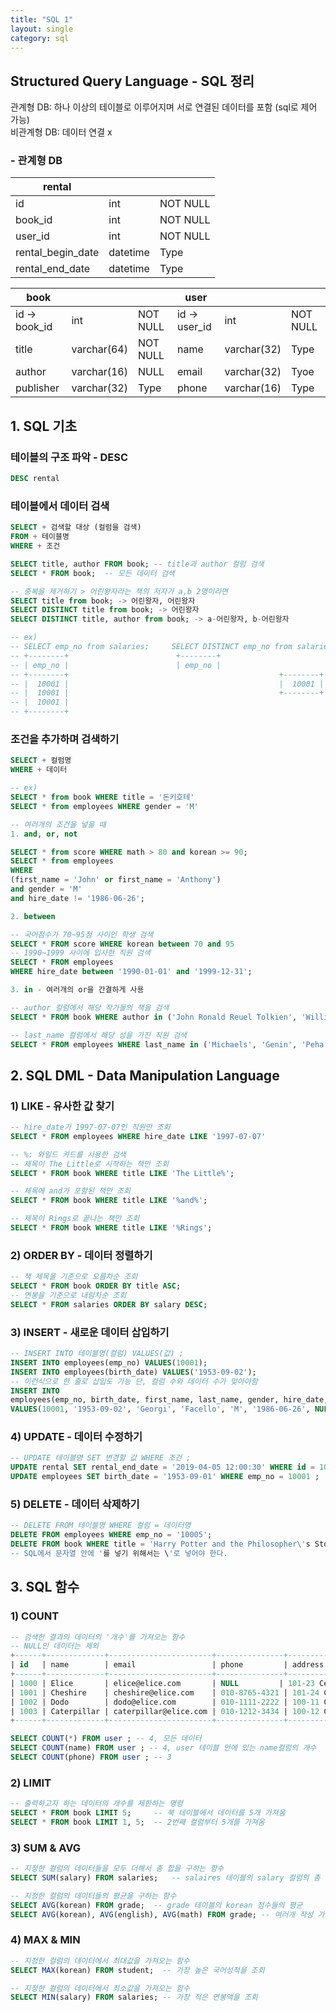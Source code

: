 ```yaml
---
title: "SQL 1"
layout: single
category: sql
---
```


## Structured Query Language - SQL 정리

관계형 DB: 하나 이상의 테이블로 이루어지며 서로 연결된 데이터를 포함 (sql로 제어 가능)  
비관계형 DB: 데이터 연결 x

### - 관계형 DB

| rental            |          |          |
| ----------------- | -------- | -------- |
| id                | int      | NOT NULL |
| book_id           | int      | NOT NULL |
| user_id           | int      | NOT NULL |
| rental_begin_date | datetime | Type     |
| rental_end_date   | datetime | Type     |

| book          |             |          | user          |             |          |
| ------------- | ----------- | -------- | ------------- | ----------- | -------- |
| id -> book_id | int         | NOT NULL | id -> user_id | int         | NOT NULL |
| title         | varchar(64) | NOT NULL | name          | varchar(32) | Type     |
| author        | varchar(16) | NULL     | email         | varchar(32) | Tyoe     |
| publisher     | varchar(32) | Type     | phone         | varchar(16) | Type     |



## 1. SQL 기초



### 테이블의 구조 파악 - DESC

```sql
DESC rental
```

### 테이블에서 데이터 검색

```sql
SELECT + 검색할 대상 (컬럼을 검색)
FROM + 테이블명
WHERE + 조건
```

```sql
SELECT title, author FROM book; -- title과 author 컬럼 검색
SELECT * FROM book;  -- 모든 데이터 검색

-- 중복을 제거하기 > 어린왕자라는 책의 저자가 a,b 2명이라면
SELECT title from book; -> 어린왕자, 어린왕자
SELECT DISTINCT title from book; -> 어린왕자
SELECT DISTINCT title, author from book; -> a-어린왕자, b-어린왕자

-- ex)
-- SELECT emp_no from salaries;     SELECT DISTINCT emp_no from salaries;
-- +--------+                        +--------+
-- | emp_no |                        | emp_no |
-- +--------+												+--------+
-- |  10001 |												|  10001 |
-- |  10001 |												+--------+
-- |  10001 |
-- +--------+
```

### 조건을 추가하며 검색하기

```sql
SELECT + 컬럼명
WHERE + 데이터

-- ex)
SELECT * from book WHERE title = '돈키호테'
SELECT * from employees WHERE gender = 'M'

-- 여러개의 조건을 넣을 때
1. and, or, not

SELECT * from score WHERE math > 80 and korean >= 90;
SELECT * from employees 
WHERE 
(first_name = 'John' or first_name = 'Anthony') 
and gender = 'M' 
and hire_date != '1986-06-26';

2. between

-- 국어점수가 70~95점 사이인 학생 검색
SELECT * FROM score WHERE korean between 70 and 95
-- 1990~1999 사이에 입사한 직원 검색
SELECT * FROM employees 
WHERE hire_date between '1990-01-01' and '1999-12-31'; 

3. in - 여러개의 or을 간결하게 사용

-- author 컬럼에서 해당 작가들의 책을 검색
SELECT * FROM book WHERE author in ('John Ronald Reuel Tolkien', 'William Shakespeare', 'Joanne Kathleen Rowling')

-- last_name 컬럼에서 해당 성을 가진 직원 검색
SELECT * FROM employees WHERE last_name in ('Michaels', 'Genin', 'Peha');
```



## 2. SQL DML - Data Manipulation Language



### 1) LIKE - 유사한 값 찾기

```sql
-- hire_date가 1997-07-07인 직원만 조회
SELECT * FROM employees WHERE hire_date LIKE '1997-07-07'

-- %: 와일드 카드를 사용한 검색
-- 제목이 The Little로 시작하는 책만 조회
SELECT * FROM book WHERE title LIKE 'The Little%';

-- 제목에 and가 포함된 책만 조회
SELECT * FROM book WHERE title LIKE '%and%';

-- 제목이 Rings로 끝나는 책만 조회
SELECT * FROM book WHERE title LIKE '%Rings';
```

### 2) ORDER BY - 데이터 정렬하기

```sql
-- 책 제목을 기준으로 오름차순 조회
SELECT * FROM book ORDER BY title ASC;
-- 연봉을 기준으로 내림차순 조회
SELECT * FROM salaries ORDER BY salary DESC;
```

### 3) INSERT - 새로운 데이터 삽입하기

```sql
-- INSERT INTO 테이블명(컬럼) VALUES(값) ;
INSERT INTO employees(emp_no) VALUES(10001);
INSERT INTO employees(birth_date) VALUES('1953-09-02');
-- 이런식으로 한 줄로 삽입도 가능 단, 컬럼 수와 데이터 수가 맞아야함
INSERT INTO
employees(emp_no, birth_date, first_name, last_name, gender, hire_date, superior_no) 
VALUES(10001, '1953-09-02', 'Georgi', 'Facello', 'M', '1986-06-26', NULL); 
```

### 4) UPDATE - 데이터 수정하기

```sql
-- UPDATE 테이블명 SET 변경할 값 WHERE 조건 ;
UPDATE rental SET rental_end_date = '2019-04-05 12:00:30' WHERE id = 1000 ;
UPDATE employees SET birth_date = '1953-09-01' WHERE emp_no = 10001 ;
```

### 5) DELETE - 데이터 삭제하기

```sql
-- DELETE FROM 테이블명 WHERE 컬럼 = 데이터명
DELETE FROM employees WHERE emp_no = '10005';
DELETE FROM book WHERE title = 'Harry Potter and the Philosopher\'s Stone';
-- SQL에서 문자열 안에 '를 넣기 위해서는 \'로 넣어야 한다.
```



## 3. SQL 함수



### 1) COUNT

```sql
-- 검색한 결과의 데이터의 '개수'를 가져오는 함수
-- NULL인 데이터는 제외
+------+-------------+-----------------------+---------------+------------------+
| id   | name        | email                 | phone         | address          |
+------+-------------+-----------------------+---------------+------------------+
| 1000 | Elice       | elice@elice.com       | NULL         | 101-23 CeileDong |
| 1001 | Cheshire    | cheshire@elice.com    | 010-8765-4321 | 101-24 CeileDong |
| 1002 | Dodo        | dodo@elice.com        | 010-1111-2222 | 100-11 CeileDong |
| 1003 | Caterpillar | caterpillar@elice.com | 010-1212-3434 | 100-12 CeileDong |
+------+-------------+-----------------------+---------------+------------------+

SELECT COUNT(*) FROM user ; -- 4, 모든 데이터
SELECT COUNT(name) FROM user ; -- 4, user 테이블 안에 있는 name컬럼의 개수
SELECT COUNT(phone) FROM user ; -- 3
```

### 2) LIMIT

```sql
-- 출력하고자 하는 데이터의 개수를 제한하는 명령
SELECT * FROM book LIMIT 5;    	-- 북 테이블에서 데이터를 5개 가져옴
SELECT * FROM book LIMIT 1, 5; 	-- 2번째 컬럼부터 5개를 가져옴
```

### 3) SUM & AVG

```sql
-- 지정한 컬럼의 데이터들을 모두 더해서 총 합을 구하는 함수
SELECT SUM(salary) FROM salaries;   -- salaires 테이블의 salary 컬럼의 총 합
```

```sql
-- 지정한 컬럼의 데이터들의 평균을 구하는 함수
SELECT AVG(korean) FROM grade;	-- grade 테이블의 korean 점수들의 평균
SELECT AVG(korean), AVG(english), AVG(math) FROM grade; -- 여러개 작성 가능
```

### 4) MAX & MIN

```sql
-- 지정한 컬럼의 데이터에서 최대값을 가져오는 함수
SELECT MAX(korean) FROM student;  -- 가장 높은 국어성적을 조회
```

```sql
-- 지정한 컬럼의 데이터에서 최소값을 가져오는 함수
SELECT MIN(salary) FROM salaries; -- 가장 적은 연봉액을 조회
```
